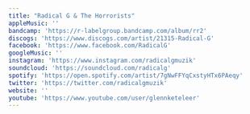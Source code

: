 ```yaml
---
title: "Radical G & The Horrorists"
appleMusic: ''
bandcamp: 'https://r-labelgroup.bandcamp.com/album/rr2'
discogs: 'https://www.discogs.com/artist/21315-Radical-G'
facebook: 'https://www.facebook.com/RadicalG'
googleMusic: ''
instagram: 'https://www.instagram.com/radicalgmuzik'
soundcloud: 'https://soundcloud.com/radicalg'
spotify: 'https://open.spotify.com/artist/7gNwFFYqCxstyHTx6PAeqy'
twitter: 'https://twitter.com/radicalgmuzik'
website: ''
youtube: 'https://www.youtube.com/user/glennketeleer'
---
```

